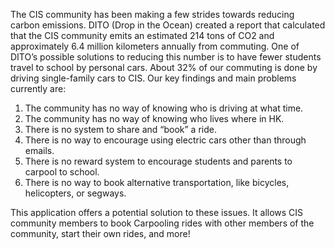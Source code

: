 The CIS community has been making a few strides towards reducing carbon emissions. DITO (Drop in the Ocean) created a report that calculated that the CIS community emits an estimated 214 tons of CO2 and approximately 6.4 million kilometers annually from commuting. One of DITO’s possible solutions to reducing this number is to have fewer students travel to school by personal cars. About 32% of our commuting is done by driving single-family cars to CIS. Our key findings and main problems currently are:

1. The community has no way of knowing who is driving at what time.
2. The community has no way of knowing who lives where in HK.
3. There is no system to share and “book” a ride.
4. There is no way to encourage using electric cars other than through emails.
5. There is no reward system to encourage students and parents to carpool to school.
6. There is no way to book alternative transportation, like bicycles, helicopters, or segways. 

This application offers a potential solution to these issues. It allows CIS community members to book Carpooling rides with other members of the community, start their own rides, and more!
